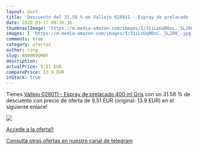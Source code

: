 ```yaml
---
layout: post
title: 'Descuento del 31.58 % en Vallejo 028011 - Espray de prelacado  40'
date: 2020-03-17 09:26:36
thumbnailImage: 'https://m.media-amazon.com/images/I/31iLnUqN0xL._SL200_.jpg'
images: [ 'https://m.media-amazon.com/images/I/31iLnUqN0xL._SL200_.jpg' ]
comments: true
category: ofertas
author: ring
slug: B000R9QHWY
description:
actualPrice: 9.51 EUR
comparePrice: 13.9 EUR
inStock: true
---
```


Tienes [Vallejo 028011 - Espray de prelacado  400 ml  Gris](https://www.amazon.com/dp/B000R9QHWY/?tag=redken08-20) con un 31.58 % de descuento con precio de oferta de 9.51 EUR (original: 13.9 EUR) en el siguiente enlace!

[![](https://m.media-amazon.com/images/I/31iLnUqN0xL._SL200_.jpg)](https://www.amazon.com/dp/B000R9QHWY/?tag=redken08-20)

[Accede a la oferta!!](https://www.amazon.com/dp/B000R9QHWY/?tag=redken08-20)

[Consulta otras ofertas en nuestro canal de telegram](https://t.me/s/ofertas25)

